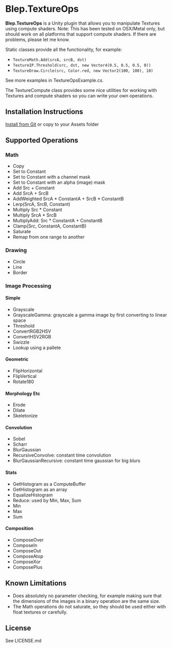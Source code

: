 Blep.TextureOps
===============

**Blep.TextureOps** is a Unity plugin that allows you to manipulate Textures
using compute shaders. Note: This has been tested on OSX/Metal only, but should
work on all platforms that support compute shaders. If there are problems,
please let me know.

Static classes provide all the functionality, for example:
* `TextureMath.Add(srcA, srcB, dst)`
* `TextureIP.Threshold(src, dst, new Vector4(0.5, 0.5, 0.5, 0))`
* `TextureDraw.Circle(src, Color.red, new Vector2(100, 100), 10)`

See more examples in TextureOpsExample.cs.

The TextureCompute class provides some nice utilities for working with Textures
and compute shaders so you can write your own operations.


Installation Instructions
-------------------------

[Install from Git](https://docs.unity3d.com/Manual/upm-ui-giturl.html) or copy
to your Assets folder


Supported Operations
--------------------

### Math

* Copy
* Set to Constant
* Set to Constant with a channel mask
* Set to Constant with an alpha (image) mask
* Add Src + Constant
* Add SrcA + SrcB
* AddWeighted SrcA * ConstantA + SrcB * ConstantB
* Lerp(SrcA, SrcB, Constant)
* Multiply Src * Constant
* Multiply SrcA * SrcB
* MultiplyAdd: Src * ConstantA + ConstantB
* Clamp(Src, ConstantA, ConstantB)
* Saturate
* Remap from one range to another

### Drawing

* Circle
* Line
* Border

### Image Processing

#### Simple
* Grayscale
* GrayscaleGamma: grayscale a gamma image by first converting to linear space
* Threshold
* ConvertRGB2HSV
* ConvertHSV2RGB
* Swizzle
* Lookup using a pallete

#### Geometric
* FlipHorizontal
* FlipVertical
* Rotate180

#### Morphology Etc
* Erode
* Dilate
* Skeletonize

#### Convolution
* Sobel
* Scharr
* BlurGaussian
* RecursiveConvolve: constant time convolution
* BlurGaussianRecursive: constant time gaussian for big blurs

#### Stats
* GetHistogram as a ComputeBuffer
* GetHistogram as an array
* EqualizeHistogram
* Reduce: used by Min, Max, Sum
* Min
* Max
* Sum

#### Composition
* ComposeOver
* ComposeIn
* ComposeOut
* ComposeAtop
* ComposeXor
* ComposePlus

Known Limitations
----------------------------

* Does absolutely no parameter checking, for example making sure that the
  dimensions of the images in a binary operation are the same size.
* The Math operations do not saturate, so they should be used either with float
  textures or carefully.

License
-------

See LICENSE.md
